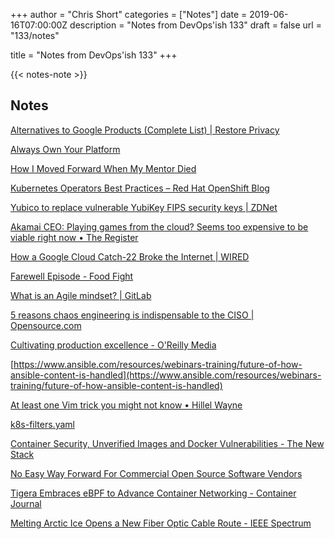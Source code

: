 +++
author = "Chris Short"
categories = ["Notes"]
date = 2019-06-16T07:00:00Z
description = "Notes from DevOps'ish 133"
draft = false
url = "133/notes"

title = "Notes from DevOps'ish 133"
+++

{{< notes-note >}}

## Notes

[Alternatives to Google Products (Complete List) | Restore Privacy](https://restoreprivacy.com/google-alternatives/)

[Always Own Your Platform](http://www.alwaysownyourplatform.com/)

[How I Moved Forward When My Mentor Died](https://hbr.org/2019/06/what-happens-when-you-lose-your-mentor)

[Kubernetes Operators Best Practices – Red Hat OpenShift Blog](https://blog.openshift.com/kubernetes-operators-best-practices/)

[Yubico to replace vulnerable YubiKey FIPS security keys | ZDNet](https://www.zdnet.com/article/yubico-to-replace-vulnerable-yubikey-fips-security-keys/)

[Akamai CEO: Playing games from the cloud? Seems too expensive to be viable right now • The Register](https://www.theregister.co.uk/2019/06/13/akamai_ceo_cloud_gaming_expensive/)

[How a Google Cloud Catch-22 Broke the Internet | WIRED](https://www.wired.com/story/google-cloud-outage-catch-22/)

[Farewell Episode - Food Fight](http://foodfightshow.org/2019/06/farewell-episode.html)

[What is an Agile mindset? | GitLab](https://about.gitlab.com/2019/06/13/agile-mindset/)

[5 reasons chaos engineering is indispensable to the CISO | Opensource.com](https://opensource.com/article/19/5/reasons-chaos-engineering-ciso)

[Cultivating production excellence - O'Reilly Media](https://www.oreilly.com/ideas/cultivating-production-excellence)

[https://www.ansible.com/resources/webinars-training/future-of-how-ansible-content-is-handled](https://www.ansible.com/resources/webinars-training/future-of-how-ansible-content-is-handled)

[At least one Vim trick you might not know • Hillel Wayne](https://www.hillelwayne.com/post/intermediate-vim/)

[k8s-filters.yaml](https://gist.github.com/jbeda/d037be21b3b2a3c7a48a14252e29ecb5)

[Container Security, Unverified Images and Docker Vulnerabilities - The New Stack](https://thenewstack.io/container-security-unverified-images-and-docker-vulnerabilities/)

[No Easy Way Forward For Commercial Open Source Software Vendors](https://www.forbes.com/sites/udinachmany/2019/06/11/what-future-for-independent-open-source-software-vendors/#14b4c1781d2d)

[Tigera Embraces eBPF to Advance Container Networking - Container Journal](https://containerjournal.com/2019/06/11/tigera-embraces-ebpf-to-advance-container-networking/)

[Melting Arctic Ice Opens a New Fiber Optic Cable Route - IEEE Spectrum](https://spectrum.ieee.org/tech-talk/telecom/internet/melting-sea-ice-opens-the-floodgate-for-a-new-fiber-optic-cable-route)
